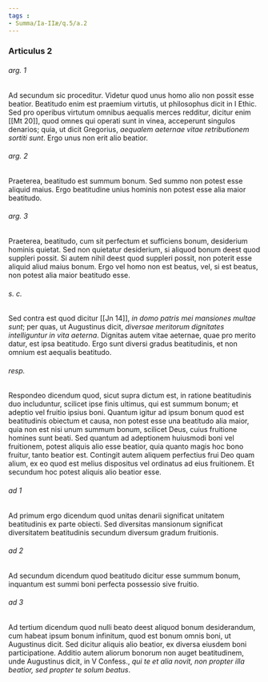 ```yaml
---
tags : 
- Summa/Ia-IIæ/q.5/a.2
---
```


### Articulus 2

###### arg. 1
Ad secundum sic proceditur. Videtur quod unus homo alio non possit esse beatior. Beatitudo enim est praemium virtutis, ut philosophus dicit in I Ethic. Sed pro operibus virtutum omnibus aequalis merces redditur, dicitur enim [[Mt 20]], quod omnes qui operati sunt in vinea, acceperunt singulos denarios; quia, ut dicit Gregorius, *aequalem aeternae vitae retributionem sortiti sunt*. Ergo unus non erit alio beatior.

###### arg. 2
Praeterea, beatitudo est summum bonum. Sed summo non potest esse aliquid maius. Ergo beatitudine unius hominis non potest esse alia maior beatitudo.

###### arg. 3
Praeterea, beatitudo, cum sit perfectum et sufficiens bonum, desiderium hominis quietat. Sed non quietatur desiderium, si aliquod bonum deest quod suppleri possit. Si autem nihil deest quod suppleri possit, non poterit esse aliquid aliud maius bonum. Ergo vel homo non est beatus, vel, si est beatus, non potest alia maior beatitudo esse.

###### s. c.
Sed contra est quod dicitur [[Jn 14]], *in domo patris mei mansiones multae sunt*; per quas, ut Augustinus dicit, *diversae meritorum dignitates intelliguntur in vita aeterna*. Dignitas autem vitae aeternae, quae pro merito datur, est ipsa beatitudo. Ergo sunt diversi gradus beatitudinis, et non omnium est aequalis beatitudo.

###### resp.
Respondeo dicendum quod, sicut supra dictum est, in ratione beatitudinis duo includuntur, scilicet ipse finis ultimus, qui est summum bonum; et adeptio vel fruitio ipsius boni. Quantum igitur ad ipsum bonum quod est beatitudinis obiectum et causa, non potest esse una beatitudo alia maior, quia non est nisi unum summum bonum, scilicet Deus, cuius fruitione homines sunt beati. Sed quantum ad adeptionem huiusmodi boni vel fruitionem, potest aliquis alio esse beatior, quia quanto magis hoc bono fruitur, tanto beatior est. Contingit autem aliquem perfectius frui Deo quam alium, ex eo quod est melius dispositus vel ordinatus ad eius fruitionem. Et secundum hoc potest aliquis alio beatior esse.

###### ad 1
Ad primum ergo dicendum quod unitas denarii significat unitatem beatitudinis ex parte obiecti. Sed diversitas mansionum significat diversitatem beatitudinis secundum diversum gradum fruitionis.

###### ad 2
Ad secundum dicendum quod beatitudo dicitur esse summum bonum, inquantum est summi boni perfecta possessio sive fruitio.

###### ad 3
Ad tertium dicendum quod nulli beato deest aliquod bonum desiderandum, cum habeat ipsum bonum infinitum, quod est bonum omnis boni, ut Augustinus dicit. Sed dicitur aliquis alio beatior, ex diversa eiusdem boni participatione. Additio autem aliorum bonorum non auget beatitudinem, unde Augustinus dicit, in V Confess., *qui te et alia novit, non propter illa beatior, sed propter te solum beatus*.

